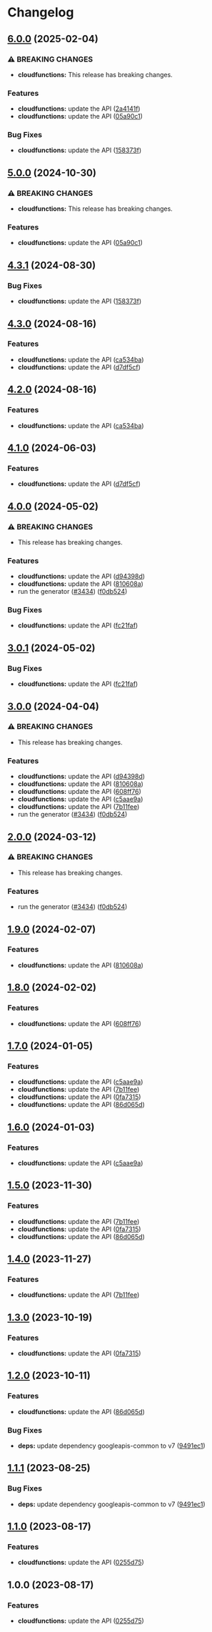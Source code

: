 # Changelog

## [6.0.0](https://github.com/googleapis/google-api-nodejs-client/compare/cloudfunctions-v5.0.0...cloudfunctions-v6.0.0) (2025-02-04)


### ⚠ BREAKING CHANGES

* **cloudfunctions:** This release has breaking changes.

### Features

* **cloudfunctions:** update the API ([2a4141f](https://github.com/googleapis/google-api-nodejs-client/commit/2a4141fc63d8bbcffaadffeb066b5543fbe1660f))
* **cloudfunctions:** update the API ([05a90c1](https://github.com/googleapis/google-api-nodejs-client/commit/05a90c1d0794776d76838f3ed5cd20153456a488))


### Bug Fixes

* **cloudfunctions:** update the API ([158373f](https://github.com/googleapis/google-api-nodejs-client/commit/158373f1d84156c77b347f5925fa1bcde28acc8a))

## [5.0.0](https://github.com/googleapis/google-api-nodejs-client/compare/cloudfunctions-v4.3.1...cloudfunctions-v5.0.0) (2024-10-30)


### ⚠ BREAKING CHANGES

* **cloudfunctions:** This release has breaking changes.

### Features

* **cloudfunctions:** update the API ([05a90c1](https://github.com/googleapis/google-api-nodejs-client/commit/05a90c1d0794776d76838f3ed5cd20153456a488))

## [4.3.1](https://github.com/googleapis/google-api-nodejs-client/compare/cloudfunctions-v4.3.0...cloudfunctions-v4.3.1) (2024-08-30)


### Bug Fixes

* **cloudfunctions:** update the API ([158373f](https://github.com/googleapis/google-api-nodejs-client/commit/158373f1d84156c77b347f5925fa1bcde28acc8a))

## [4.3.0](https://github.com/googleapis/google-api-nodejs-client/compare/cloudfunctions-v4.2.0...cloudfunctions-v4.3.0) (2024-08-16)


### Features

* **cloudfunctions:** update the API ([ca534ba](https://github.com/googleapis/google-api-nodejs-client/commit/ca534ba9ba10e5c034f98b20822b29cca989ec44))
* **cloudfunctions:** update the API ([d7df5cf](https://github.com/googleapis/google-api-nodejs-client/commit/d7df5cfdc9467a1aec3c3ad19f2ae60f977935f3))

## [4.2.0](https://github.com/googleapis/google-api-nodejs-client/compare/cloudfunctions-v4.1.0...cloudfunctions-v4.2.0) (2024-08-16)


### Features

* **cloudfunctions:** update the API ([ca534ba](https://github.com/googleapis/google-api-nodejs-client/commit/ca534ba9ba10e5c034f98b20822b29cca989ec44))

## [4.1.0](https://github.com/googleapis/google-api-nodejs-client/compare/cloudfunctions-v4.0.0...cloudfunctions-v4.1.0) (2024-06-03)


### Features

* **cloudfunctions:** update the API ([d7df5cf](https://github.com/googleapis/google-api-nodejs-client/commit/d7df5cfdc9467a1aec3c3ad19f2ae60f977935f3))

## [4.0.0](https://github.com/googleapis/google-api-nodejs-client/compare/cloudfunctions-v3.0.1...cloudfunctions-v4.0.0) (2024-05-02)


### ⚠ BREAKING CHANGES

* This release has breaking changes.

### Features

* **cloudfunctions:** update the API ([d94398d](https://github.com/googleapis/google-api-nodejs-client/commit/d94398def4c4fc9e4bd21dab46dcd2888e249375))
* **cloudfunctions:** update the API ([810608a](https://github.com/googleapis/google-api-nodejs-client/commit/810608a69cf87294fa95586024832aac2a57f153))
* run the generator ([#3434](https://github.com/googleapis/google-api-nodejs-client/issues/3434)) ([f0db524](https://github.com/googleapis/google-api-nodejs-client/commit/f0db524bb26f05cea3dec4c0ed66b496399e3857))


### Bug Fixes

* **cloudfunctions:** update the API ([fc21faf](https://github.com/googleapis/google-api-nodejs-client/commit/fc21faf20d3f7a4a70c035cea20fc36082a247b9))

## [3.0.1](https://github.com/googleapis/google-api-nodejs-client/compare/cloudfunctions-v3.0.0...cloudfunctions-v3.0.1) (2024-05-02)


### Bug Fixes

* **cloudfunctions:** update the API ([fc21faf](https://github.com/googleapis/google-api-nodejs-client/commit/fc21faf20d3f7a4a70c035cea20fc36082a247b9))

## [3.0.0](https://github.com/googleapis/google-api-nodejs-client/compare/cloudfunctions-v2.0.0...cloudfunctions-v3.0.0) (2024-04-04)


### ⚠ BREAKING CHANGES

* This release has breaking changes.

### Features

* **cloudfunctions:** update the API ([d94398d](https://github.com/googleapis/google-api-nodejs-client/commit/d94398def4c4fc9e4bd21dab46dcd2888e249375))
* **cloudfunctions:** update the API ([810608a](https://github.com/googleapis/google-api-nodejs-client/commit/810608a69cf87294fa95586024832aac2a57f153))
* **cloudfunctions:** update the API ([608ff76](https://github.com/googleapis/google-api-nodejs-client/commit/608ff76c626327daf4b68e2604abdc70f167ae20))
* **cloudfunctions:** update the API ([c5aae9a](https://github.com/googleapis/google-api-nodejs-client/commit/c5aae9a7cf970ac973a93d367bfe6bb44af95450))
* **cloudfunctions:** update the API ([7b11fee](https://github.com/googleapis/google-api-nodejs-client/commit/7b11fee803a0943424c13ed159ae7c9c6747b37f))
* run the generator ([#3434](https://github.com/googleapis/google-api-nodejs-client/issues/3434)) ([f0db524](https://github.com/googleapis/google-api-nodejs-client/commit/f0db524bb26f05cea3dec4c0ed66b496399e3857))

## [2.0.0](https://github.com/googleapis/google-api-nodejs-client/compare/cloudfunctions-v1.9.0...cloudfunctions-v2.0.0) (2024-03-12)


### ⚠ BREAKING CHANGES

* This release has breaking changes.

### Features

* run the generator ([#3434](https://github.com/googleapis/google-api-nodejs-client/issues/3434)) ([f0db524](https://github.com/googleapis/google-api-nodejs-client/commit/f0db524bb26f05cea3dec4c0ed66b496399e3857))

## [1.9.0](https://github.com/googleapis/google-api-nodejs-client/compare/cloudfunctions-v1.8.0...cloudfunctions-v1.9.0) (2024-02-07)


### Features

* **cloudfunctions:** update the API ([810608a](https://github.com/googleapis/google-api-nodejs-client/commit/810608a69cf87294fa95586024832aac2a57f153))

## [1.8.0](https://github.com/googleapis/google-api-nodejs-client/compare/cloudfunctions-v1.7.0...cloudfunctions-v1.8.0) (2024-02-02)


### Features

* **cloudfunctions:** update the API ([608ff76](https://github.com/googleapis/google-api-nodejs-client/commit/608ff76c626327daf4b68e2604abdc70f167ae20))

## [1.7.0](https://github.com/googleapis/google-api-nodejs-client/compare/cloudfunctions-v1.6.0...cloudfunctions-v1.7.0) (2024-01-05)


### Features

* **cloudfunctions:** update the API ([c5aae9a](https://github.com/googleapis/google-api-nodejs-client/commit/c5aae9a7cf970ac973a93d367bfe6bb44af95450))
* **cloudfunctions:** update the API ([7b11fee](https://github.com/googleapis/google-api-nodejs-client/commit/7b11fee803a0943424c13ed159ae7c9c6747b37f))
* **cloudfunctions:** update the API ([0fa7315](https://github.com/googleapis/google-api-nodejs-client/commit/0fa73155ef30e3a9e21c03ccf2f977adefee5aa8))
* **cloudfunctions:** update the API ([86d065d](https://github.com/googleapis/google-api-nodejs-client/commit/86d065d7d06617487edf17a5b53fcb0566b51a0c))

## [1.6.0](https://github.com/googleapis/google-api-nodejs-client/compare/cloudfunctions-v1.5.0...cloudfunctions-v1.6.0) (2024-01-03)


### Features

* **cloudfunctions:** update the API ([c5aae9a](https://github.com/googleapis/google-api-nodejs-client/commit/c5aae9a7cf970ac973a93d367bfe6bb44af95450))

## [1.5.0](https://github.com/googleapis/google-api-nodejs-client/compare/cloudfunctions-v1.4.0...cloudfunctions-v1.5.0) (2023-11-30)


### Features

* **cloudfunctions:** update the API ([7b11fee](https://github.com/googleapis/google-api-nodejs-client/commit/7b11fee803a0943424c13ed159ae7c9c6747b37f))
* **cloudfunctions:** update the API ([0fa7315](https://github.com/googleapis/google-api-nodejs-client/commit/0fa73155ef30e3a9e21c03ccf2f977adefee5aa8))
* **cloudfunctions:** update the API ([86d065d](https://github.com/googleapis/google-api-nodejs-client/commit/86d065d7d06617487edf17a5b53fcb0566b51a0c))

## [1.4.0](https://github.com/googleapis/google-api-nodejs-client/compare/cloudfunctions-v1.3.0...cloudfunctions-v1.4.0) (2023-11-27)


### Features

* **cloudfunctions:** update the API ([7b11fee](https://github.com/googleapis/google-api-nodejs-client/commit/7b11fee803a0943424c13ed159ae7c9c6747b37f))

## [1.3.0](https://github.com/googleapis/google-api-nodejs-client/compare/cloudfunctions-v1.2.0...cloudfunctions-v1.3.0) (2023-10-19)


### Features

* **cloudfunctions:** update the API ([0fa7315](https://github.com/googleapis/google-api-nodejs-client/commit/0fa73155ef30e3a9e21c03ccf2f977adefee5aa8))

## [1.2.0](https://github.com/googleapis/google-api-nodejs-client/compare/cloudfunctions-v1.1.1...cloudfunctions-v1.2.0) (2023-10-11)


### Features

* **cloudfunctions:** update the API ([86d065d](https://github.com/googleapis/google-api-nodejs-client/commit/86d065d7d06617487edf17a5b53fcb0566b51a0c))


### Bug Fixes

* **deps:** update dependency googleapis-common to v7 ([9491ec1](https://github.com/googleapis/google-api-nodejs-client/commit/9491ec1cdc3c413e7d73edcfcd59cf5c28a7c855))

## [1.1.1](https://github.com/googleapis/google-api-nodejs-client/compare/cloudfunctions-v1.1.0...cloudfunctions-v1.1.1) (2023-08-25)


### Bug Fixes

* **deps:** update dependency googleapis-common to v7 ([9491ec1](https://github.com/googleapis/google-api-nodejs-client/commit/9491ec1cdc3c413e7d73edcfcd59cf5c28a7c855))

## [1.1.0](https://github.com/googleapis/google-api-nodejs-client/compare/cloudfunctions-v1.0.0...cloudfunctions-v1.1.0) (2023-08-17)


### Features

* **cloudfunctions:** update the API ([0255d75](https://github.com/googleapis/google-api-nodejs-client/commit/0255d75e4bf6630864e7863a1e41d4abab092f7f))

## 1.0.0 (2023-08-17)


### Features

* **cloudfunctions:** update the API ([0255d75](https://github.com/googleapis/google-api-nodejs-client/commit/0255d75e4bf6630864e7863a1e41d4abab092f7f))
